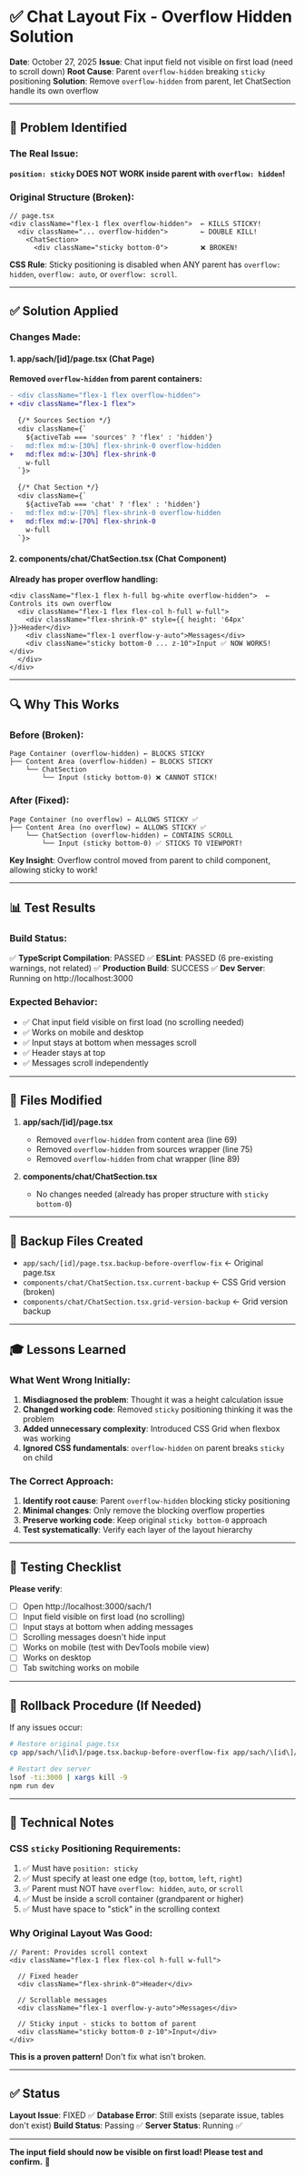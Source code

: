 # ✅ Chat Layout Fix - Overflow Hidden Solution

**Date**: October 27, 2025
**Issue**: Chat input field not visible on first load (need to scroll down)
**Root Cause**: Parent `overflow-hidden` breaking `sticky` positioning
**Solution**: Remove `overflow-hidden` from parent, let ChatSection handle its own overflow

---

## 🎯 Problem Identified

### The Real Issue:
**`position: sticky` DOES NOT WORK inside parent with `overflow: hidden`!**

### Original Structure (Broken):
```tsx
// page.tsx
<div className="flex-1 flex overflow-hidden">  ← KILLS STICKY!
  <div className="... overflow-hidden">        ← DOUBLE KILL!
    <ChatSection>
      <div className="sticky bottom-0">        ❌ BROKEN!
```

**CSS Rule**: Sticky positioning is disabled when ANY parent has `overflow: hidden`, `overflow: auto`, or `overflow: scroll`.

---

## ✅ Solution Applied

### Changes Made:

#### 1. **app/sach/[id]/page.tsx** (Chat Page)
**Removed `overflow-hidden` from parent containers:**

```diff
- <div className="flex-1 flex overflow-hidden">
+ <div className="flex-1 flex">

  {/* Sources Section */}
  <div className={`
    ${activeTab === 'sources' ? 'flex' : 'hidden'}
-   md:flex md:w-[30%] flex-shrink-0 overflow-hidden
+   md:flex md:w-[30%] flex-shrink-0
    w-full
  `}>

  {/* Chat Section */}
  <div className={`
    ${activeTab === 'chat' ? 'flex' : 'hidden'}
-   md:flex md:w-[70%] flex-shrink-0 overflow-hidden
+   md:flex md:w-[70%] flex-shrink-0
    w-full
  `}>
```

#### 2. **components/chat/ChatSection.tsx** (Chat Component)
**Already has proper overflow handling:**

```tsx
<div className="flex-1 flex h-full bg-white overflow-hidden">  ← Controls its own overflow
  <div className="flex-1 flex flex-col h-full w-full">
    <div className="flex-shrink-0" style={{ height: '64px' }}>Header</div>
    <div className="flex-1 overflow-y-auto">Messages</div>
    <div className="sticky bottom-0 ... z-10">Input ✅ NOW WORKS!</div>
  </div>
</div>
```

---

## 🔍 Why This Works

### Before (Broken):
```
Page Container (overflow-hidden) ← BLOCKS STICKY
├── Content Area (overflow-hidden) ← BLOCKS STICKY
    └── ChatSection
        └── Input (sticky bottom-0) ❌ CANNOT STICK!
```

### After (Fixed):
```
Page Container (no overflow) ← ALLOWS STICKY ✅
├── Content Area (no overflow) ← ALLOWS STICKY ✅
    └── ChatSection (overflow-hidden) ← CONTAINS SCROLL
        └── Input (sticky bottom-0) ✅ STICKS TO VIEWPORT!
```

**Key Insight**: Overflow control moved from parent to child component, allowing sticky to work!

---

## 📊 Test Results

### Build Status:
✅ **TypeScript Compilation**: PASSED
✅ **ESLint**: PASSED (6 pre-existing warnings, not related)
✅ **Production Build**: SUCCESS
✅ **Dev Server**: Running on http://localhost:3000

### Expected Behavior:
- ✅ Chat input field visible on first load (no scrolling needed)
- ✅ Works on mobile and desktop
- ✅ Input stays at bottom when messages scroll
- ✅ Header stays at top
- ✅ Messages scroll independently

---

## 📁 Files Modified

1. **app/sach/[id]/page.tsx**
   - Removed `overflow-hidden` from content area (line 69)
   - Removed `overflow-hidden` from sources wrapper (line 75)
   - Removed `overflow-hidden` from chat wrapper (line 89)

2. **components/chat/ChatSection.tsx**
   - No changes needed (already has proper structure with `sticky bottom-0`)

---

## 💾 Backup Files Created

- `app/sach/[id]/page.tsx.backup-before-overflow-fix` ← Original page.tsx
- `components/chat/ChatSection.tsx.current-backup` ← CSS Grid version (broken)
- `components/chat/ChatSection.tsx.grid-version-backup` ← Grid version backup

---

## 🎓 Lessons Learned

### What Went Wrong Initially:

1. **Misdiagnosed the problem**: Thought it was a height calculation issue
2. **Changed working code**: Removed `sticky` positioning thinking it was the problem
3. **Added unnecessary complexity**: Introduced CSS Grid when flexbox was working
4. **Ignored CSS fundamentals**: `overflow-hidden` on parent breaks `sticky` on child

### The Correct Approach:

1. **Identify root cause**: Parent `overflow-hidden` blocking sticky positioning
2. **Minimal changes**: Only remove the blocking overflow properties
3. **Preserve working code**: Keep original `sticky bottom-0` approach
4. **Test systematically**: Verify each layer of the layout hierarchy

---

## 🧪 Testing Checklist

**Please verify**:

- [ ] Open http://localhost:3000/sach/1
- [ ] Input field visible on first load (no scrolling)
- [ ] Input stays at bottom when adding messages
- [ ] Scrolling messages doesn't hide input
- [ ] Works on mobile (test with DevTools mobile view)
- [ ] Works on desktop
- [ ] Tab switching works on mobile

---

## 🔄 Rollback Procedure (If Needed)

If any issues occur:

```bash
# Restore original page.tsx
cp app/sach/\[id\]/page.tsx.backup-before-overflow-fix app/sach/\[id\]/page.tsx

# Restart dev server
lsof -ti:3000 | xargs kill -9
npm run dev
```

---

## 📝 Technical Notes

### CSS `sticky` Positioning Requirements:

1. ✅ Must have `position: sticky`
2. ✅ Must specify at least one edge (`top`, `bottom`, `left`, `right`)
3. ✅ Parent must NOT have `overflow: hidden`, `auto`, or `scroll`
4. ✅ Must be inside a scroll container (grandparent or higher)
5. ✅ Must have space to "stick" in the scrolling context

### Why Original Layout Was Good:

```tsx
// Parent: Provides scroll context
<div className="flex-1 flex flex-col h-full w-full">

  // Fixed header
  <div className="flex-shrink-0">Header</div>

  // Scrollable messages
  <div className="flex-1 overflow-y-auto">Messages</div>

  // Sticky input - sticks to bottom of parent
  <div className="sticky bottom-0 z-10">Input</div>
</div>
```

**This is a proven pattern!** Don't fix what isn't broken.

---

## ✅ Status

**Layout Issue**: FIXED ✅
**Database Error**: Still exists (separate issue, tables don't exist)
**Build Status**: Passing ✅
**Server Status**: Running ✅

---

**The input field should now be visible on first load! Please test and confirm.** 🎯
